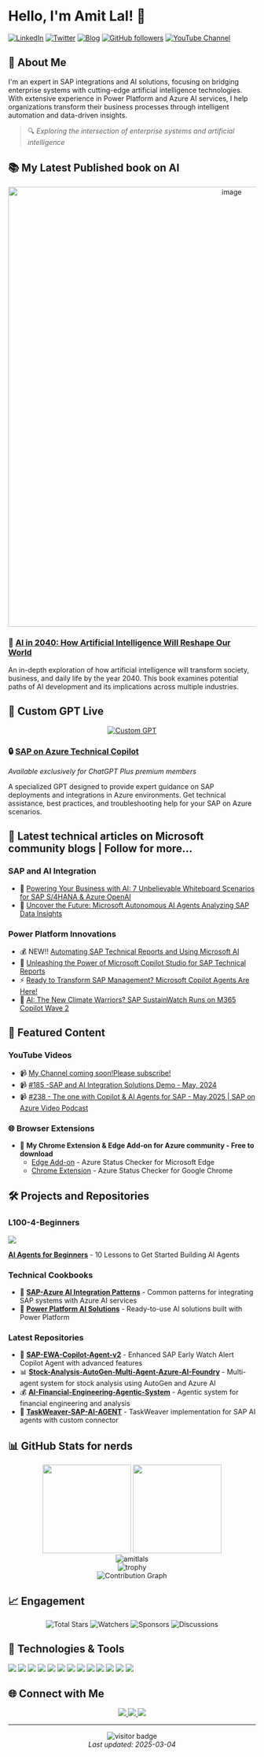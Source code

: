 # Hello, I'm Amit Lal! 👋

[![LinkedIn](https://img.shields.io/badge/LinkedIn-amitlal-blue?style=flat-square&logo=linkedin)](https://linkedin.com/in/amitlal)
[![Twitter](https://img.shields.io/badge/Twitter-amitlalamitlal-1DA1F2?style=flat-square&logo=twitter&logoColor=white)](https://x.com/amitlalamitlal)
[![Blog](https://img.shields.io/badge/medium.com-green?style=flat-square&logo=blogger&logoColor=white)](https://medium.com/@amitlalyt)
[![GitHub followers](https://img.shields.io/github/followers/amitlals?label=Follow&style=social)](https://github.com/amitlals)
[![YouTube Channel](https://img.shields.io/badge/YouTube-Subscribe-red?style=flat-square&logo=youtube&logoColor=white)](www.youtube.com/@AI-with-AmitLal)

## 💼 About Me

I'm an expert in SAP integrations and AI solutions, focusing on bridging enterprise systems with cutting-edge artificial intelligence technologies. With extensive experience in Power Platform and Azure AI services, I help organizations transform their business processes through intelligent automation and data-driven insights.

> 🔍 *Exploring the intersection of enterprise systems and artificial intelligence*

## 📚 My Latest Published book on AI

<div align="center">
  <a href="https://www.amazon.com/AI-2040-Artificial-Intelligence-Reshape-ebook/dp/B0DNQ1N4G1">
    <img width="894" alt="image" src="https://github.com/user-attachments/assets/1571e138-bbd4-4d7e-ae5c-693c24fd92d1" />

  </a>
</div>

### 📖 [AI in 2040: How Artificial Intelligence Will Reshape Our World](https://www.amazon.com/AI-2040-Artificial-Intelligence-Reshape-ebook/dp/B0DNQ1N4G1)

An in-depth exploration of how artificial intelligence will transform society, business, and daily life by the year 2040. This book examines potential paths of AI development and its implications across multiple industries.

## 🤖 Custom GPT Live

<div align="center">
  <a href="https://chatgpt.com/g/g-P0b7jVeUn-sap-on-azure-technical-copilot">
    <img src="https://img.shields.io/badge/ChatGPT-SAP_on_Azure_Technical_Copilot-74aa9c?style=for-the-badge&logo=openai&logoColor=white" alt="Custom GPT" />
  </a>
</div>

### 🔒 [SAP on Azure Technical Copilot](https://chatgpt.com/g/g-P0b7jVeUn-sap-on-azure-technical-copilot)
*Available exclusively for ChatGPT Plus premium members*

A specialized GPT designed to provide expert guidance on SAP deployments and integrations in Azure environments. Get technical assistance, best practices, and troubleshooting help for your SAP on Azure scenarios.

## 📝 Latest technical articles on Microsoft community blogs | Follow for more...

### SAP and AI Integration
- 🚀 [Powering Your Business with AI: 7 Unbelievable Whiteboard Scenarios for SAP S/4HANA & Azure OpenAI](https://techcommunity.microsoft.com/blog/azure-ai-services-blog/powering-your-business-with-ai-7-unbelievable-whiteboard-scenarios-for-sap-s4han/3790982)
- 🔮 [Uncover the Future: Microsoft Autonomous AI Agents Analyzing SAP Data Insights](https://techcommunity.microsoft.com/blog/azure-ai-services-blog/uncover-the-future-microsoft-autonomous-ai-agents-analyzing-sap-data-insights/4005307)

### Power Platform Innovations
- 💰 NEW!! [Automating SAP Technical Reports and Using Microsoft AI](https://community.powerplatform.com/blogs/post/?postid=b738010c-c5fa-ef11-be20-6045bdf03fcb)
- 🤖 [Unleashing the Power of Microsoft Copilot Studio for SAP Technical Reports](https://community.powerplatform.com/blogs/post/?postid=b04a1e37-8964-ef11-bfe3-6045bda6da2f)
- ⚡ [Ready to Transform SAP Management? Microsoft Copilot Agents Are Here!](https://community.powerplatform.com/blogs/post/?postid=6a8fb326-068d-ef11-ac21-6045bda6da2f)
- 🌱 [AI: The New Climate Warriors? SAP SustainWatch Runs on M365 Copilot Wave 2](https://community.powerplatform.com/blogs/post/?postid=243d8c38-1c7a-ef11-a671-7c1e52167d6c)

## 🎥 Featured Content

### YouTube Videos 
- 📹 [My Channel coming soon!Please subscribe!](https://www.youtube.com/@AI-with-AmitLal/)  
- 📹 [#185 -SAP and AI Integration Solutions Demo - May, 2024](https://www.youtube.com/watch?v=aTRwgu_dx08&t)
- 📹 [#238 - The one with Copilot & AI Agents for SAP - May,2025 | SAP on Azure Video Podcast](https://youtu.be/JM2MD3_tJRY?si=h4EGvTNTXWVNedFl&t=15) 

### 🌐 Browser Extensions 
- 📝 **My Chrome Extension & Edge Add-on for Azure community - Free to download**
  - [Edge Add-on](https://aka.ms/azurestatuschecker/) - Azure Status Checker for Microsoft Edge
  - [Chrome Extension](https://lnkd.in/gAKat9wb) - Azure Status Checker for Google Chrome

## 🛠️ Projects and Repositories

### L100-4-Beginners
<a href="https://github.com/microsoft/ai-agents-for-beginners">
  <img align="center" src="https://github-readme-stats.vercel.app/api/pin/?username=microsoft&repo=ai-agents-for-beginners&theme=react" />
</a>

**[AI Agents for Beginners](https://github.com/microsoft/ai-agents-for-beginners)** - 10 Lessons to Get Started Building AI Agents

### Technical Cookbooks
- 📘 **[SAP-Azure AI Integration Patterns](https://github.com/amitlals/sap-azure-ai-patterns)** - Common patterns for integrating SAP systems with Azure AI services
- 📗 **[Power Platform AI Solutions](https://github.com/amitlals/power-platform-ai-solutions)** - Ready-to-use AI solutions built with Power Platform

### Latest Repositories
- 🤖 **[SAP-EWA-Copilot-Agent-v2](https://github.com/amitlals/SAP-EWA-Copilot-Agent-v2)** - Enhanced SAP Early Watch Alert Copilot Agent with advanced features
- 📊 **[Stock-Analysis-AutoGen-Multi-Agent-Azure-AI-Foundry](https://github.com/amitlals/Stock-Analysis-AutoGen-Multi-Agent-Azure-AI-Foundry)** - Multi-agent system for stock analysis using AutoGen and Azure AI
- 💰 **[AI-Financial-Engineering-Agentic-System](https://github.com/amitlals/AI-Financial-Engineering-Agentic-System)** - Agentic system for financial engineering and analysis
- 🧩 **[TaskWeaver-SAP-AI-AGENT](https://github.com/amitlals/TaskWeaver-SAP-AI-AGENT)** - TaskWeaver implementation for SAP AI agents with custom connector

## 📊 GitHub Stats for nerds

<div align="center">
  <img height="180em" src="https://github-readme-stats.vercel.app/api?username=amitlals&show_icons=true&theme=react&include_all_commits=true&count_private=true"/>
  <img height="180em" src="https://github-readme-stats.vercel.app/api/top-langs/?username=amitlals&layout=compact&langs_count=7&theme=react"/>
</div>

<div align="center">
  <img src="https://github-readme-streak-stats.herokuapp.com/?user=amitlals&theme=react" alt="amitlals" />
</div>

<div align="center">
  <img src="https://github-profile-trophy.vercel.app/?username=amitlals&theme=onedark&column=7" alt="trophy" />
</div>

<div align="center">
  <img src="https://github-readme-activity-graph.vercel.app/graph?username=amitlals&theme=react-dark" alt="Contribution Graph" />
</div>

## 📈 Engagement

<div align="center">
  <img src="https://img.shields.io/github/stars/amitlals?style=for-the-badge&logo=github&color=yellow&label=Total%20Stars" alt="Total Stars" />
  <img src="https://img.shields.io/github/watchers/amitlals?style=for-the-badge&logo=github&color=blue&label=Watchers" alt="Watchers" />
  <img src="https://img.shields.io/github/sponsors/amitlals?style=for-the-badge&logo=github&color=pink&label=Sponsors" alt="Sponsors" />
  <img src="https://img.shields.io/github/discussions/amitlals/amitlals?style=for-the-badge&logo=github&color=green&label=Discussions" alt="Discussions" />
</div>

## 🔧 Technologies & Tools

![](https://img.shields.io/badge/Cloud-Azure-informational?style=flat&logo=microsoft-azure&logoColor=white&color=2bbc8a)
![](https://img.shields.io/badge/ERP-SAP-informational?style=flat&logo=sap&logoColor=white&color=2bbc8a)
![](https://img.shields.io/badge/Platform-PowerPlatform-informational?style=flat&logo=microsoft&logoColor=white&color=2bbc8a)
![](https://img.shields.io/badge/AI-AzureOpenAI-informational?style=flat&logo=openai&logoColor=white&color=2bbc8a)
![](https://img.shields.io/badge/Tool-CopilotStudio-informational?style=flat&logo=github&logoColor=white&color=2bbc8a)
![](https://img.shields.io/badge/Code-Python-informational?style=flat&logo=python&logoColor=white&color=2bbc8a)
![](https://img.shields.io/badge/Code-JavaScript-informational?style=flat&logo=javascript&logoColor=white&color=2bbc8a)
![](https://img.shields.io/badge/Tool-Docker-informational?style=flat&logo=docker&logoColor=white&color=2bbc8a)
![](https://img.shields.io/badge/Tool-Kubernetes-informational?style=flat&logo=kubernetes&logoColor=white&color=2bbc8a)
![](https://img.shields.io/badge/Framework-React-informational?style=flat&logo=react&logoColor=white&color=2bbc8a)
![](https://img.shields.io/badge/AI-MachineLearning-informational?style=flat&logo=tensorflow&logoColor=white&color=2bbc8a)
![](https://img.shields.io/badge/DB-SQL-informational?style=flat&logo=microsoft-sql-server&logoColor=white&color=2bbc8a)
![](https://img.shields.io/badge/Tool-VSCode-informational?style=flat&logo=visual-studio-code&logoColor=white&color=2bbc8a)

## 🌐 Connect with Me

<p align="center">
  <a href="https://linkedin.com/in/amitlal">
    <img src="https://img.shields.io/badge/-amitlal-blue?style=for-the-badge&logo=Linkedin&logoColor=white"/>
  </a>
  <a href="https://twitter.com/amitlalamitlal">
    <img src="https://img.shields.io/badge/-amitlalamitlal-1DA1F2?style=for-the-badge&logo=Twitter&logoColor=white"/>
  </a>
  <a href="https://amitlals.github.io">
    <img src="https://img.shields.io/badge/-Blog-orange?style=for-the-badge&logo=blogger&logoColor=white"/>
  </a>
</p>

---

<!-- Visitor count and last updated timestamp -->
<p align="center">
  <img src="https://visitor-badge.laobi.icu/badge?page_id=amitlals.amitlals" alt="visitor badge"/>
  <br/>
  <i>Last updated: 2025-03-04</i>
</p>
